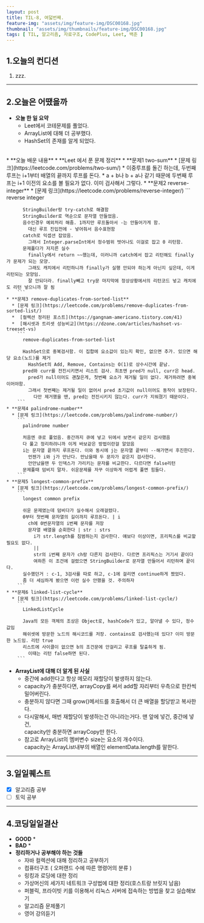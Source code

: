 ```yaml
---
layout: post
title: TIL-8, 여덟번째.
feature-img: "assets/img/feature-img/DSC00168.jpg"
thumbnail: "assets/img/thumbnails/feature-img/DSC00168.jpg"
tags: [ TIL, 알고리즘, 자료구조, CodePlus, Leet, 백준 ]
---
```


## 1.오늘의 컨디션
1. zzz.

***

## 2.오늘은 어땠을까
* **오늘 한 일 요약**  
  * Leet에서 코테문제를 풀었다.
  * ArrayList에 대해 더 공부했다.
  * HashSet의 존재를 알게 되었다.
<br>
* **오늘 배운 내용**  
  * **Leet 에서 푼 문제 정리**
    * **문제1 two-sum**
      * [문제 링크](https://leetcode.com/problems/two-sum/)
      * 이중루프를 돌긴 하는데, 두번째 루프는 i+1부터 배열의 끝까지 루프를 돈다.
      * a + b나 b + a나 같기 때문에 두번째 루프는 i+1 이전의 요소를 볼 필요가 없다. 이미 검사해서 그렇다.
    * **문제2 reverse-integer**
      * [문제 링크](https://leetcode.com/problems/reverse-integer/)
        ```
          reverse integer
          
          StringBuilder랑 try-catch로 해결함
          StringBuilder로 역순으로 문자열 만들었음.
          음수인경우 예외처리 해줌. 1까지만 루프돌아서 -는 안들어가게 함.
            대신 루프 진입전에 - 넣어줘서 음수표현함
          catch로 익셉션 잡았음.
            그래서 Integer.parseInt에서 정수범위 벗어나도 이걸로 잡고 0 리턴함.
          문제풀다가 저지른 실수
            finally에서 return ~~했는데, 이러니까 catch에서 잡고 리턴해도 finally가 문제가 되는 모양.
            그래도 캐치에서 리턴하니까 finally가 실행 안되야 하는게 아닌지 싶은데, 이게 리턴되는 모양임.
            잘 안되더라. finally빼고 try문 마지막에 정상상황에서의 리턴코드 넣고 캐치에도 리턴 넣으니까 잘 됨
        ```
    * **문제3 remove-duplicates-from-sorted-list**
      * [문제 링크](https://leetcode.com/problems/remove-duplicates-from-sorted-list/)
      *  [컬렉션 정리된 포스트](https://gangnam-americano.tistory.com/41)
      *  [해시셋과 트리셋 성능비교](https://dzone.com/articles/hashset-vs-treeset-vs)
        ```
          remove-duplicates-from-sorted-list

          HashSet으로 중복검사함. 이 집합에 요소값이 있는지 확인, 없으면 추가. 있으면 해당 요소(노드)를 제거
            HashSet의 Add, Remove, Contains는 O(1)로 상수시간에 끝남.
          pred와 curr를 전진시키면서 리스트 검사. 최초엔 pred가 null, curr은 head.
            pred가 null이어도 괜찮은게, 첫번째 요소가 제거될 일이 없다. 제거하려면 중복이어야함.
            그래서 첫번째는 제거될 일이 없어서 pred 초기값이 null이어도 동작이 보장된다.
              다만 제거했을 땐, pred는 전진시키지 않는다. curr가 지워졌기 때문이다.
        ```
    * **문제4 palindrome-number**
      * [문제 링크](https://leetcode.com/problems/palindrome-number/)
        ```
          palindrome number
          
          처음엔 큐로 풀었음. 중간까지 큐에 넣고 뒤에서 보면서 같은지 검사했음
          다 풀고 정리하려니까 이게 바보같은 방법이란걸 알았음
          i는 문자열 끝까지 루프돈다. 이와 동시에 j는 문자열 끝부터 --해가면서 후진한다.
            언젠가 i와 j가 만난다. 만났을때 두 문자가 같은지 검사한다.
            안만났을땐 두 인덱스가 가리키는 문자를 비교한다. 다르다면 false리턴
          문제풀때 덤비지 말자. 쉬운문제를 자꾸 이상하게 어렵게 풀면 힘들다.
        ```
    * **문제5 longest-common-prefix**
      * [문제 링크](https://leetcode.com/problems/longest-common-prefix/)
        ```
          longest common prefix

          쉬운 문제였는데 덤비다가 실수해서 오래걸렸다.
          0부터 첫번째 문자열의 길이까지 루프돈다. | i
            ch에 0번문자열의 i번째 문자를 저장
            문자열 배열을 순회한다 | str : strs
              i가 str.length를 침범하는지 검사한다. 얘보다 이상이면, 프리픽스를 비교할 필요도 없다.
              ||
              str의 i번째 문자가 ch랑 다른지 검사한다. 다르면 프리픽스는 거기서 끝이다
              여하튼 이 조건에 걸렸으면 StringBuilder로 문자열 만들어서 리턴하며 끝이다.
          실수했던거 : c-1, 3검사를 따로 하고, c-1에 걸리면 continue하게 짰었다.
          좀 더 세심하게 봤으면 이런 실수 안했을 것. 주의하자
        ```
    * **문제6 linked-list-cycle**
      * [문제 링크](https://leetcode.com/problems/linked-list-cycle/)
        ```
          LinkedListCycle

          Java의 모든 객체의 조상은 Object로, hashCode가 있고, 알아낼 수 있다, 정수값임
          해쉬셋에 방문한 노드의 해시코드를 저장. contains로 검사했는데 있다? 이미 방문한 노드임. 리턴 true
          리스트에 사이클이 없으면 b의 조건문에 안걸리고 루프를 탈출하게 됨.
            이때는 리턴 false하면 된다.
        ```
  * **ArrayList에 대해 더 알게 된 사실**
    * 중간에 add한다고 항상 메모리 재할당이 발생하지 않는다.
    * capacity가 충분하다면, arrayCopy를 써서 add할 자리부터 우측으로 한칸씩 밀어버린다.
    * 충분하지 않다면 그때 grow()메서드를 호출해서 더 큰 배열을 할당받고 복사한다.
    * 다시말해서, 매번 재할당이 발생하는건 아니라는거다. 맨 앞에 넣건, 중간에 넣건,  
      capacity만 충분하면 arrayCopy만 한다.
    * 참고로 ArrayList의 멤버변수 size는 요소의 개수이다.  
      capacity는 ArrayList내부의 배열인 elementData.length를 말한다.

***

## 3.일일퀘스트
  - [x] 알고리즘 공부
  - [ ] 토익 공부

***

## 4.코딩일일결산
* **GOOD**
  * 
* **BAD**
  * 
* **정리하거나 공부해야 하는 것들**
  * 자바 컬렉션에 대해 정리하고 공부하기
  * 컴퓨터구조 ( 오퍼랜드 수에 따른 명령어의 분류 )
  * 링킹과 로딩에 대한 정리
  * 가상머신의 세가지 네트워크 구성법에 대한 정리(호스트랑 브릿지 남음)
  * 퍼블릭, 프라이빗 키를 이용해서 리눅스 서버에 접속하는 방법을 찾고 실습해보기
  * 알고리즘 문제풀기
  * 영어 강의듣기